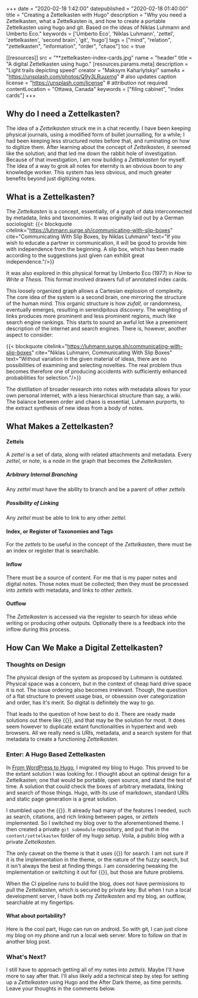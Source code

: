 +++
date = "2020-02-18 1:42:00"
datepublished = "2020-02-18 01:40:00"
title = "Creating a Zettelkasten with Hugo"
description = "Why you need a Zettelkasten, what a Zettelkasten is, and how to create a portable Zettelkasten using hugo and git. Based on the ideas of Niklas Luhmann and Umberto Eco."
keywords = ['Umberto Eco', 'Niklas Luhmann', 'zettel', 'zettelkasten', 'second brain', 'git', 'hugo']
tags = ["mind", "relation", "zettelkasten", "information", "order", "chaos"]
toc = true

[[resources]]
  src = "**zettelkasten-index-cards.jpg"
  name = "header"
  title = "A digital Zettelkasten using hugo."
  [resources.params.meta]
    description = "Light trails depicting speed"
    creator = "Maksym Kaharlytskyi"
    sameAs = "https://unsplash.com/photos/Q9y3LRuuxmg" # also updates caption
    license = "https://unsplash.com/license" # attribution not required
    contentLocation = "Ottawa, Canada"
    keywords = ["filing cabinet", "index cards"]
+++

## Why do I need a Zettelkasten?

The idea of a _Zettelkasten_ struck me in a chat recently. I have been keeping
physical journals, using a modified form of bullet journalling, for a while;
I had been keeping less structured notes before that, and ruminating on
how to digitize them. After learning about the concept of _Zettelkasten_, it
seemed like the solution; and that led me down the rabbit hole of investigation.
Because of that investigation, I am now building a _Zettlekasten_ for myself.
The idea of a way to grok all notes for eternity is an obvious boon to any 
knowledge worker. This system has less obvious, and much greater benefits beyond 
just digitizing notes.

## What is a Zettelkasten?

The _Zettelkasten_ is a concept, essentially, of a graph of data 
interconnected by metadata, links and taxonomies. It was originally
laid out by a German sociologist: {{< blockquote
  citelink="https://luhmann.surge.sh/communicating-with-slip-boxes"
  cite="Communicating With Slip Boxes, by Niklas Luhmann" text="If you wish to educate a partner in communication, it will be good to provide him with independence from the beginning. A slip box, which has been made according to the suggestions just given can exhibit great independence."/>}}

It was also explored in this physical format by Umberto Eco (1977) in 
_How to Write a Thesis_. This format involved drawers full of annotated
index cards.

This loosely organized graph allows a Cartesian explosion of complexity.
The core idea of the system is a second brain, one mirroring the
structure of the human mind. This organic structure is how _zufall_, or
randomness, eventually emerges, resulting in serendipitous discovery.
The weighting of links produces more prominent and less prominent regions,
much like search engine rankings. This starts to sound an awful lot like a
preeminent description of the internet and search engines. There is, however,
 another aspect to consider:

{{< blockquote
  citelink="https://luhmann.surge.sh/communicating-with-slip-boxes" cite="Niklas Luhmann, Communicating With Slip Boxes" text="Without variation in the given material of ideas, there are no possibilities of examining and selecting novelties. The real problem thus becomes therefore one of producing accidents with sufficiently enhanced probabilities for selection."/>}}

The distillation of broader research into notes with metadata allows
for your own personal internet, with a less hierarchical structure than say,
a wiki. The balance between order and chaos is essential, Luhmann purports, 
to the extract synthesis of new ideas from a body of notes.

## What Makes a Zettelkasten?

#### Zettels

A _zettel_ is a set of data, along with related attachments and metadata.
Every _zettel_, or note, is a node in the graph that becomes the _Zettelkasten_.

##### Arbitrary Internal Branching

Any _zettel_ must have the ability to branch and be a parent of other _zettels_

##### Possibility of Linking

Any _zettel_ must be able to link to any other _zettel_.

#### Index, or Register of Taxonomies and Tags

For the _zettels_ to be useful in the concept of the _Zettelkasten_,
there must be an index or register that is searchable.

#### Inflow

There must be a source of content. For me that is my paper notes and digital
notes. Those notes must be collected; then they must be processed into _zettels_
with metadata, and links to other _zettels_.

#### Outflow

The _Zettelkasten_ is accessed via the register to search for ideas while
writing or producing other outputs. Optionally there is a feedback into the
inflow during this process.

## How Can We Make a Digital Zettelkasten?

### Thoughts on Design

The physical design of the system as proposed by Luhmann is outdated. Physical
space was a concern, but in the context of cheap hard drive space it is not.
The issue ordering also becomes irrelevant. Though, the question of a flat 
structure to prevent usage bias, or obsession over categorization and order,
has it's merit. So digital is definitely the way to go.

That leads to the question of how best to do it. There are ready made solutions
out there like {{<external href="https://zettelkasten.de/the-archive/" text="The Archive"/>}},
and that may be the solution for most. It does seem however to duplicate extant
functionalities in hypertext and web browsers. All we really need is URIs,
metadata, and a search system for that metadata to create a functioning
_Zettelkasten_.

### Enter: A Hugo Based Zettelkasten

In [From WordPress to Hugo](/blog/from-wordpress-to-hugo/), I migrated my 
blog to Hugo. This proved to be the extant solution I was looking for. 
I thought about an optimal design for a Zettelkasten; one that would 
be portable, open source, and stand the test of time. A solution that 
could check the boxes of arbitrary metadata, linking and search of those 
things. Hugo, with its use of markdown, standard URIs and static page 
generation is a great solution.

I stumbled upon the {{<external href="https://after-dark.habd.as/" 
text="After Dark theme for hugo, by Josh Habdas"/>}}.
It already had many of the features I needed, such as search, citations,
and rich linking between pages, or _zettels_ implemented. So I switched my blog over
to the aforementioned theme. I then created a private `git submodule`
repository, and put that in the `content/zettelkasten` folder of my hugo
setup. Voila, a public blog with a private _Zettelkasten_.

The only caveat on the theme is that it uses {{<external href="https://fusejs.io/" text="Fuse.js"/>}}
for search. I am not sure if it is the implementation in the theme, or the nature
of the fuzzy search, but it isn't always the best at finding things. I am 
considering tweaking the implementation or switching it out for 
{{<external href="https://lunrjs.com/" text="Lunr" />}}, but those are future
problems.

When the CI pipeline runs to build the blog, does not have permissions to pull
the _Zettelkasten_, which is secured by private key. But when I run a local
development server, I have both my _Zettelkasten_ and my blog, an outflow,
searchable at my fingertips.

#### What about portability?

Here is the cool part, Hugo can run on android. So with git, I can just
clone my blog on my phone and run a local web server. More to follow on that
in another blog post.

### What's Next?

I still have to approach getting all of my notes into _zettels_.
Maybe I'll have more to say after that. I'll also likely add a technical step by step for setting up a _Zettelkasten_ using Hugo and the After Dark theme, as time permits. Leave your thoughts in the comments below.

